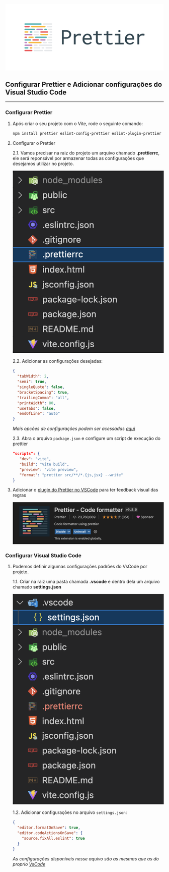 <center>
    <img alt="Logo Path Aliases" title="Path Aliases" src="./assets/prettier/prettier-logo.png" />
</center>

## Configurar Prettier e Adicionar configurações do Visual Studio Code

---

### Configurar Prettier

1. Após criar o seu projeto com o Vite, rode o seguinte comando:

   ```bash
   npm install prettier eslint-config-prettier eslint-plugin-prettier --save-dev
   ```

2. Configurar o Prettier

   2.1. Vamos precisar na raiz do projeto um arquivo chamado **.prettierrc**, ele será reponsável por armazenar todas as configurações que desejamos utilizar no projeto.

   ![Imagem com estrutura do projeto contendo o arquivo .prettierrc](./assets/prettier/image-1.png)

   2.2. Adicionar as configurações desejadas:

   ```json
   {
     "tabWidth": 2,
     "semi": true,
     "singleQuote": false,
     "bracketSpacing": true,
     "trailingComma": "all",
     "printWidth": 80,
     "useTabs": false,
     "endOfLine": "auto"
   }
   ```

   _Mais opcões de configurações podem ser acessadas [aqui](https://prettier.io/docs/en/options.html)_

   2.3. Abra o arquivo `package.json` e configure um script de execução do prettier

   ```json
   "scripts": {
      "dev": "vite",
      "build": "vite build",
      "preview": "vite preview",
      "format": "prettier src/**/*.{js,jsx} --write"
   }
   ```

3. Adicionar o [plugin do Prettier no VSCode](https://marketplace.visualstudio.com/items?itemName=esbenp.prettier-vscode) para ter feedback visual das regras

   ![Extensão Prettier](assets/prettier/image-2.png)

### Configurar Visual Studio Code

1. Podemos definir algumas configurações padrões do VsCode por projeto.

   1.1. Criar na raiz uma pasta chamada **.vscode** e dentro dela um arquivo chamado **settings.json**

   ![Estrutura do projeto contento os arquivos criados](assets/prettier/image-3.png)

   1.2. Adicionar configurações no arquivo `settings.json`:

   ```json
   {
     "editor.formatOnSave": true,
     "editor.codeActionsOnSave": {
       "source.fixAll.eslint": true
     }
   }
   ```

   _As configurações disponíveis nesse aquivo são as mesmas que as do proprio [VsCode](https://code.visualstudio.com/docs/getstarted/settings)_
